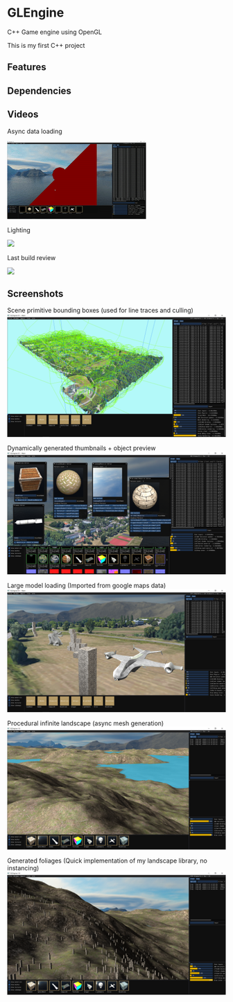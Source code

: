 
# GLEngine

C++ Game engine using OpenGL

This is my first C++ project


## Features





## Dependencies

## Videos

Async data loading

[![](https://github.com/PierreEVEN/GLEngine/blob/master/Showcase/GLEngine-AsyncLoading.gif?raw=true)](https://www.youtube.com/watch?v=n23T4ktsU0o)


Lighting

[![](https://github.com/PierreEVEN/GLEngine/blob/master/Showcase/Dynamiclights.gif?raw=true)](https://www.youtube.com/watch?v=9scu9FjyV1Q)

Last build review

[![](https://github.com/PierreEVEN/GLEngine/blob/master/Showcase/GLEngine-QuickReview.gif?raw=true)](https://www.youtube.com/watch?v=yvfDptMhhlw)


## Screenshots

Scene primitive bounding boxes (used for line traces and culling)
![](https://github.com/PierreEVEN/GLEngine/blob/master/Showcase/DynamicBoundingBoxes.png?raw=true)

Dynamically generated thumbnails + object preview
![](https://github.com/PierreEVEN/GLEngine/blob/master/Showcase/Dynamic_thumbnails.png?raw=true)

Large model loading (Imported from google maps data)
![](https://github.com/PierreEVEN/GLEngine/blob/master/Showcase/LargeModelLoading.png?raw=true)

Procedural infinite landscape (async mesh generation)
![](https://github.com/PierreEVEN/GLEngine/blob/master/Showcase/ProceduralLandscape.png?raw=true)

Generated foliages (Quick implementation of my landscape library, no instancing)
![](https://github.com/PierreEVEN/GLEngine/blob/master/Showcase/ProceduralLandscaleAndFoliage.png?raw=true)




